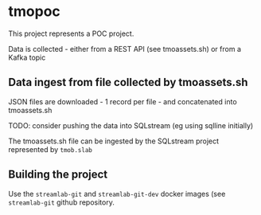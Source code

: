 # tmopoc

This project represents a POC project.

Data is collected - either from a REST API (see tmoassets.sh) or from a Kafka topic 

## Data ingest from file collected by tmoassets.sh

JSON files are downloaded - 1 record per file - and concatenated into tmoassets.sh

TODO: consider pushing the data into SQLstream (eg using sqlline initially)

The tmoassets.sh file can be ingested by the SQLstream project represented by `tmob.slab`

## Building the project

Use the `streamlab-git` and `streamlab-git-dev` docker images (see `streamlab-git` github repository.


